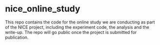 # nice_online_study
This repo contains the code for the online study we are conducting as part of the NICE project, including the experiment code, the analysis and the write-up. The repo will go public once the project is submitted for publication.
